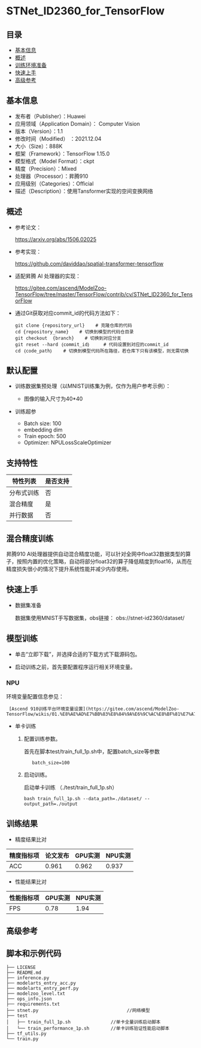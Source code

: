 # STNet_ID2360_for_TensorFlow

## 目录
-   [基本信息](#基本信息)
-   [概述](#概述)
-   [训练环境准备](#训练环境准备)
-   [快速上手](#快速上手)
-   [高级参考](#高级参考)

## 基本信息
-   发布者（Publisher）：Huawei
-   应用领域（Application Domain）： Computer Vision
-   版本（Version）：1.1
-   修改时间（Modified） ：2021.12.04
-   大小（Size）：888K
-   框架（Framework）：TensorFlow 1.15.0
-   模型格式（Model Format）：ckpt
-   精度（Precision）：Mixed
-   处理器（Processor）：昇腾910
-   应用级别（Categories）：Official
-   描述（Description）：使用Tansformer实现的空间变换网络

<h2 id="概述">概述</h2>


- 参考论文：

    https://arxiv.org/abs/1506.02025

- 参考实现：

    https://github.com/daviddao/spatial-transformer-tensorflow

- 适配昇腾 AI 处理器的实现：
    
        
  https://gitee.com/ascend/ModelZoo-TensorFlow/tree/master/TensorFlow/contrib/cv/STNet_ID2360_for_TensorFlow

- 通过Git获取对应commit\_id的代码方法如下：
    
    ```
    git clone {repository_url}    # 克隆仓库的代码
    cd {repository_name}    # 切换到模型的代码仓目录
    git checkout  {branch}    # 切换到对应分支
    git reset --hard ｛commit_id｝     # 代码设置到对应的commit_id
    cd ｛code_path｝    # 切换到模型代码所在路径，若仓库下只有该模型，则无需切换
    ```

## 默认配置<a name="section91661242121611"></a>

- 训练数据集预处理（以MNIST训练集为例，仅作为用户参考示例）：

    - 图像的输入尺寸为40*40

- 训练超参

  - Batch size: 100
  - embedding dim
  - Train epoch: 500
  - Optimizer: NPULossScaleOptimizer

    
## 支持特性<a name="section1899153513554"></a>

| 特性列表  | 是否支持 |
|-------|------|
| 分布式训练 | 否    |
| 混合精度  | 是    |
| 并行数据  | 否    |

## 混合精度训练<a name="section168064817164"></a>

昇腾910 AI处理器提供自动混合精度功能，可以针对全网中float32数据类型的算子，按照内置的优化策略，自动将部分float32的算子降低精度到float16，从而在精度损失很小的情况下提升系统性能并减少内存使用。




<h2 id="快速上手">快速上手</h2>

- 数据集准备

    数据集使用MNIST手写数据集，obs链接：
    obs://stnet-id2360/dataset/

## 模型训练<a name="section715881518135"></a>

- 单击“立即下载”，并选择合适的下载方式下载源码包。

- 启动训练之前，首先要配置程序运行相关环境变量。
### NPU
  环境变量配置信息参见：

     [Ascend 910训练平台环境变量设置](https://gitee.com/ascend/ModelZoo-TensorFlow/wikis/01.%E8%AE%AD%E7%BB%83%E8%84%9A%E6%9C%AC%E8%BF%81%E7%A7%BB%E6%A1%88%E4%BE%8B/Ascend%20910%E8%AE%AD%E7%BB%83%E5%B9%B3%E5%8F%B0%E7%8E%AF%E5%A2%83%E5%8F%98%E9%87%8F%E8%AE%BE%E7%BD%AE)

- 单卡训练 

  1. 配置训练参数。

     首先在脚本test/train_full_1p.sh中，配置batch_size等参数

     ```
        batch_size=100
     ```

  2. 启动训练。

     启动单卡训练 （./test/train_full_1p.sh）

     ```
     bash train_full_1p.sh --data_path=./dataset/ --output_path=./output
     ```
<h2 id="训练结果.md">训练结果</h2>

- 精度结果比对

|精度指标项|论文发布|GPU实测|NPU实测|
|---|---|---|---|
|ACC|0.961|0.962|0.937|

- 性能结果比对  

|性能指标项|GPU实测|NPU实测|
|---|---|---|
|FPS|0.78|1.94|
<h2 id="高级参考">高级参考</h2>

## 脚本和示例代码<a name="section08421615141513"></a>

```
├── LICENSE
├── README.md
├── inference.py
├── modelarts_entry_acc.py
├── modelarts_entry_perf.py
├── modelzoo_level.txt
├── ops_info.json
├── requirements.txt
├── stnet.py                                 //网络模型
├── test
│   ├── train_full_1p.sh               //单卡全量训练启动脚本
│   └── train_performance_1p.sh        //单卡训练验证性能启动脚本
├── tf_utils.py
└── train.py


```


